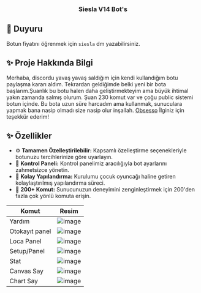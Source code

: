 <p align="center">
  <h3 align="center">Siesla  V14  Bot's</h3>
</p>

## 📢 Duyuru

Botun fiyatını öğrenmek için `siesla` dm yazabilirsiniz.

## ✨ Proje Hakkında Bilgi

Merhaba, discordu yavaş yavaş saldığım için kendi kullandığım botu paylaşma kararı aldım. Tekrardan geldiğimde belki yeni bir bota başlarım.Şuanlık bu botu halen daha geliştirmekteyim ama büyük ihtimal yakın zamanda salmış olurum. Şuan 230 komut var ve çoğu public sistemi botun içinde. Bu bota uzun süre harcadım ama kullanmak, sunuculara yapmak bana nasip olmadı size nasip olur inşallah.
[Obsesso](https://discord.com/users/1096799173032034435) İlginiz için teşekkür ederim!

## ✨ Özellikler

- ⚙️ **Tamamen Özelleştirilebilir:** Kapsamlı özelleştirme seçenekleriyle botunuzu tercihlerinize göre uyarlayın.
- 🌆 **Kontrol Paneli:** Kontrol panelimiz aracılığıyla bot ayarlarını zahmetsizce yönetin.
- 📝 **Kolay Yapılandırma:** Kurulumu çocuk oyuncağı haline getiren kolaylaştırılmış yapılandırma süreci.
- 💯 **200+ Komut:** Sunucunuzun deneyimini zenginleştirmek için 200'den fazla çok yönlü komuta erişin.

| Komut                  | Resim                                                                                                  |
| ---------------------- | ------------------------------------------------------------------------------------------------------ |
| Yardım | <img alt="image" src= "https://media.discordapp.net/attachments/1208907989625475082/1362213447600705767/image.png?ex=680193a2&is=68004222&hm=8a26add0d3ace7bf9840965774354fb240eb667dc8c507b6cfe284b7729be0d7&=&format=webp&quality=lossless&width=1375&height=559"> |
| Otokayıt panel | <img alt="image" src="https://media.discordapp.net/attachments/1208907989625475082/1362213856323309668/image.png?ex=68019404&is=68004284&hm=55b08f9887d9f0488ddc5b3d018f4980bb6c91fa867d9cf07426ffb576c517b0&=&format=webp&quality=lossless&width=1373&height=508"> |
| Loca Panel | <img alt="image" src="https://media.discordapp.net/attachments/1208907989625475082/1362213978909966436/image.png?ex=68019421&is=680042a1&hm=f019997d2404eeffc0f62d1f5ba4c364c7d69ee7b4d7eae73c5f7cc7e72115b1&=&format=webp&quality=lossless&width=1240&height=929"> |
| Setup/Panel | <img alt="image" src="https://media.discordapp.net/attachments/1208907989625475082/1362214182027661441/image.png?ex=68019451&is=680042d1&hm=27d17c722abb09ead79a3521038b1bec79105079596d7eb5db14498d9627913d&=&format=webp&quality=lossless&width=1385&height=563"> |
| Stat | <img alt="image" src="https://media.discordapp.net/attachments/1208907989625475082/1362214438408552448/image.png?ex=6801948e&is=6800430e&hm=8e0e11d38962f0eef7fefabaa7197f2f80a73cb0be2e099bd4f3e3aa63e7a9eb&=&format=webp&quality=lossless&width=1240&height=924"> |
| Canvas Say| <img alt="image" src="https://media.discordapp.net/attachments/1208907989625475082/1362214666280898620/Ekran_goruntusu_2025-04-17_025416.png?ex=680194c5&is=68004345&hm=8b87dc55ecd41ef975db5ad72c634b0956847b08479cdbe2c0caa14af57e2227&=&format=webp&quality=lossless&width=1199&height=461"> |
| Chart Say | <img alt="image" src="https://media.discordapp.net/attachments/1208907989625475082/1362214666591408369/Ekran_goruntusu_2025-04-17_025431.png?ex=680194c5&is=68004345&hm=a1bf404643f35386b95a168d6c54e41026cd4ebf72748784d96a3d28a41f1ea5&=&format=webp&quality=lossless&width=1350&height=614"> |
</details>